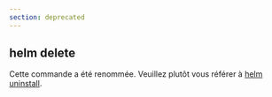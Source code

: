 ```yaml
---
section: deprecated
---
```


## helm delete

Cette commande a été renommée. Veuillez plutôt vous référer à [helm uninstall](helm_uninstall).
